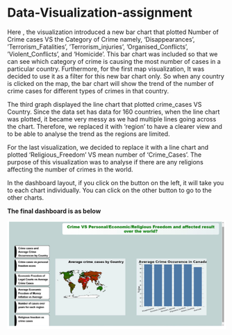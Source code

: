 # Data-Visualization-assignment

<p>Here , the visualization introduced a new bar chart that plotted Number of Crime cases VS the
Category of Crime namely, ‘Disappearances’, ’Terrorism_Fatalities’, ’Terrorism_injuries’,
’Organised_Conflicts’, ’Violent_Conflicts’, and ‘Homicide’. This bar chart was included
so that we can see which category of crime is causing the most number of cases in a
particular country. Furthermore, for the first map visualization, It was decided to use it as a
filter for this new bar chart only. So when any country is clicked on the map, the bar
chart will show the trend of the number of crime cases for different types of crimes in
that country. </p>
<p>
The third graph displayed the line chart that plotted crime_cases
VS Country. Since the data set has data for 160 countries, when the line chart was plotted, it became very
messy as we had multiple lines going across the chart. Therefore, we replaced it with
‘region’ to have a clearer view and to be able to analyse the trend as the regions are
limited. </p>
<p>
For the last visualization, we decided to replace it with a line chart and plotted
‘Religious_Freedom’ VS mean number of ‘Crime_Cases’. The purpose of this
visualization was to analyse if there are any religions affecting the number of crimes in
the world. </p>
<p>
In the dashboard layout, if you click on the
button on the left, it will take you to each chart individually. You can click on the other
button to go to the other charts.</p>

<strong> The final dashboard is as below </strong>

![alt text](https://github.com/Arpi33/Data-Visualization-assignment/blob/main/img/dashbaord.PNG?raw=true)

